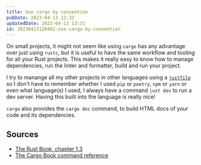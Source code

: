 ```yaml
---
title: Use cargo by convention
pubDate: 2023-04-13 12:32
updatedDate: 2023-04-13 13:31
id: 20230413120482-use-cargo-by-convention
---
```


On small projects, it might not seem like using `cargo` has any advantage over just using `rustc`, but it is useful to have the same workflow and tooling for all your Rust projects. This makes it really easy to know how to manage dependencies, run the linter and formatter, build and run your project.

I try to manange all my other projects in other languages using a [`justfile`](https://just.systems/man/en/) so I don't have to remember whether I used `pip` or `poetry`, `npm` or `yarn` or even what language(s) I used, I always have a command `just dev` to run a dev server. Having this built into the language is really nice!

`cargo` also provides the `cargo doc` command, to build HTML docs of your code and its dependencies. 

## Sources

- [The Rust Book, chapter 1.3](https://rust-book.cs.brown.edu/ch01-03-hello-cargo.html#cargo-as-convention)
- [The Cargo Book command reference](https://doc.rust-lang.org/cargo/commands/cargo-doc.html)